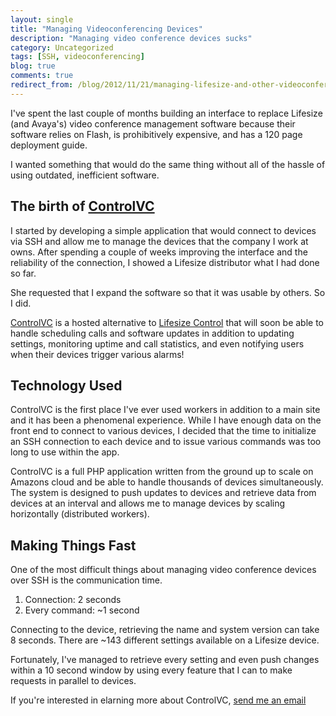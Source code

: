 ```yaml
---
layout: single
title: "Managing Videoconferencing Devices"
description: "Managing video conference devices sucks"
category: Uncategorized
tags: [SSH, videoconferencing]
blog: true
comments: true
redirect_from: /blog/2012/11/21/managing-lifesize-and-other-videoconferencing-devices/
---
```


I've spent the last couple of months building an interface to replace Lifesize (and Avaya's) video conference management software because their software relies on Flash, is prohibitively expensive, and has a 120 page deployment guide.

I wanted something that would do the same thing without all of the hassle of using outdated, inefficient software.

## The birth of [ControlVC](http://control.vc)

I started by developing a simple application that would connect to devices via SSH and allow me to manage the devices that the company I work at owns.  After spending a couple of weeks improving the interface and the reliability of the connection, I showed a Lifesize distributor what I had done so far.

She requested that I expand the software so that it was usable by others.  So I did.

[ControlVC](http://control.vc) is a hosted alternative to [Lifesize Control](http://www.lifesize.com/en/products/video-conferencing-infrastructure/management-software) that will soon be able to handle scheduling calls and software updates in addition to updating settings, monitoring uptime and call statistics, and even notifying users when their devices trigger various alarms!

## Technology Used

ControlVC is the first place I've ever used workers in addition to a main site and it has been a phenomenal experience.  While I have enough data on the front end to connect to various devices, I decided that the time to initialize an SSH connection to each device and to issue various commands was too long to use within the app.

ControlVC is a full PHP application written from the ground up to scale on Amazons cloud and be able to handle thousands of devices simultaneously.  The system is designed to push updates to devices and retrieve data from devices at an interval and allows me to manage devices by scaling horizontally (distributed workers).

## Making Things Fast

One of the most difficult things about managing video conference devices over SSH is the communication time.

1. Connection: 2 seconds
2. Every command: ~1 second

Connecting to the device, retrieving the name and system version can take 8 seconds.  There are ~143 different settings available on a Lifesize device.

Fortunately, I've managed to retrieve every setting and even push changes within a 10 second window by using every feature that I can to make requests in parallel to devices.

If you're interested in elarning more about ControlVC, [send me an email](mailto:chris@control.vc)